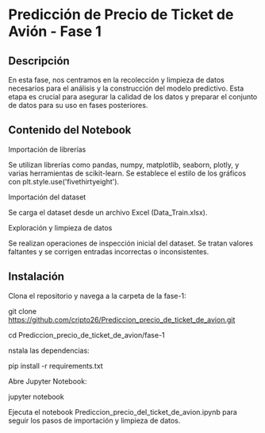 
# Predicción de Precio de Ticket de Avión - Fase 1

## Descripción
En esta fase, nos centramos en la recolección y limpieza de datos necesarios para el análisis y la construcción del modelo predictivo. Esta etapa es crucial para asegurar la calidad de los datos y preparar el conjunto de datos para su uso en fases posteriores.

## Contenido del Notebook

Importación de librerías

Se utilizan librerías como pandas, numpy, matplotlib, seaborn, plotly, y varias herramientas de scikit-learn.
Se establece el estilo de los gráficos con plt.style.use('fivethirtyeight').

Importación del dataset

Se carga el dataset desde un archivo Excel (Data_Train.xlsx).

Exploración y limpieza de datos

Se realizan operaciones de inspección inicial del dataset.
Se tratan valores faltantes y se corrigen entradas incorrectas o inconsistentes.

## Instalación
Clona el repositorio y navega a la carpeta de la fase-1:

git clone https://github.com/cripto26/Prediccion_precio_de_ticket_de_avion.git

cd Prediccion_precio_de_ticket_de_avion/fase-1

nstala las dependencias:

pip install -r requirements.txt

Abre Jupyter Notebook:

jupyter notebook


Ejecuta el notebook Prediccion_precio_del_ticket_de_avion.ipynb para seguir los pasos de importación y limpieza de datos.
